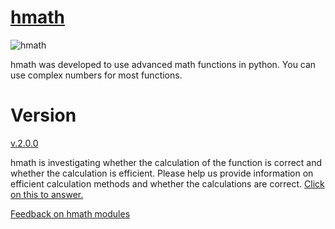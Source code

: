 # [hmath](https://sites.google.com/view/hmath/home)

![hmath](https://lh5.googleusercontent.com/wtb0cqDGGMedHmVpQ7vavhwyIqrAzFFP5lRpc3A9fCBYsjTdJIiijO_zG1Uf1N6vmd8I87swIJTaQbtpYq8jFg=w1280)

hmath was developed to use advanced math functions in python.
You can use complex numbers for most functions.

# Version
[v.2.0.0](https://sites.google.com/view/hmath/version/v-2-0-0)

hmath is investigating whether the calculation of the function is correct and whether the calculation is efficient. 
Please help us provide information on efficient calculation methods and whether the calculations are correct.
[Click on this to answer.](https://sites.google.com/view/hmath/Feedback-on-hmath-modules)


[Feedback on hmath modules](https://sites.google.com/view/hmath/Feedback-on-hmath-modules)

